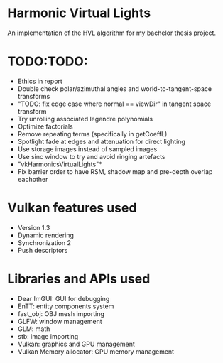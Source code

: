 # Harmonic Virtual Lights
An implementation of the HVL algorithm for my bachelor thesis project.

# TODO:TODO:
* Ethics in report
* Double check polar/azimuthal angles and world-to-tangent-space transforms
* "TODO: fix edge case where normal == viewDir" in tangent space transform
* Try unrolling associated legendre polynomials
* Optimize factorials
* Remove repeating terms (specifically in getCoeffL)
* Spotlight fade at edges and attenuation for direct lighting
* Use storage images instead of sampled images
* Use sinc window to try and avoid ringing artefacts
* "vkHarmonicsVirtualLights"*
* Fix barrier order to have RSM, shadow map and pre-depth overlap eachother

# Vulkan features used
* Version 1.3
* Dynamic rendering
* Synchronization 2
* Push descriptors

# Libraries and APIs used
* Dear ImGUI: GUI for debugging
* EnTT: entity components system
* fast_obj: OBJ mesh importing
* GLFW: window management
* GLM: math
* stb: image importing
* Vulkan: graphics and GPU management
* Vulkan Memory allocator: GPU memory management